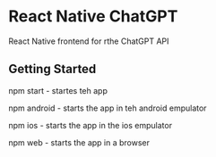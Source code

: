 # React Native ChatGPT

React Native frontend for rthe ChatGPT API

## Getting Started

npm start - startes teh app

npm android - starts the app in teh android empulator

npm ios - starts the app in the ios empulator

npm web - starts the app in a browser